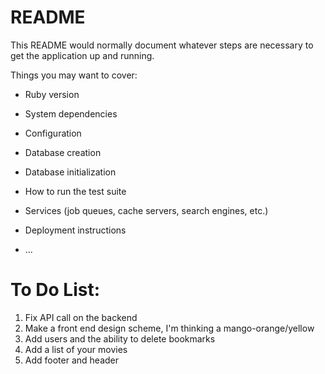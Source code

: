 # README

This README would normally document whatever steps are necessary to get the
application up and running.

Things you may want to cover:

* Ruby version

* System dependencies

* Configuration

* Database creation

* Database initialization

* How to run the test suite

* Services (job queues, cache servers, search engines, etc.)

* Deployment instructions

* ...

<h1>To Do List:</h1>
<ol>
  <li>
    Fix API call on the backend
  </li>
  <li>
    Make a front end design scheme, I'm thinking a mango-orange/yellow
  </li>
  <li>
    Add users and the ability to delete bookmarks
  </li>
  <li>
    Add a list of your movies
  </li>
  <li>
    Add footer and header
  </li>
</ol>
